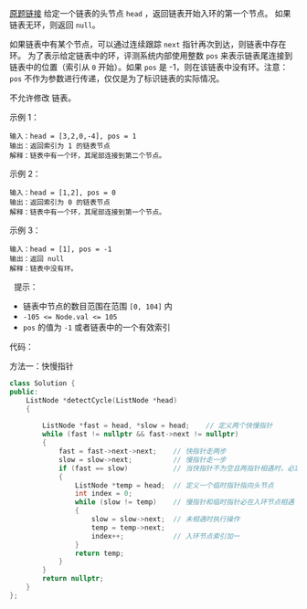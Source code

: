 [原题链接](https://leetcode.cn/problems/linked-list-cycle-ii/) 给定一个链表的头节点  `head` ，返回链表开始入环的第一个节点。 如果链表无环，则返回 `null`。

如果链表中有某个节点，可以通过连续跟踪 `next` 指针再次到达，则链表中存在环。 为了表示给定链表中的环，评测系统内部使用整数 `pos` 来表示链表尾连接到链表中的位置（索引从 `0` 开始）。如果 `pos` 是 -1，则在该链表中没有环。注意：`pos` 不作为参数进行传递，仅仅是为了标识链表的实际情况。

不允许修改 链表。

示例 1：
```
输入：head = [3,2,0,-4], pos = 1
输出：返回索引为 1 的链表节点
解释：链表中有一个环，其尾部连接到第二个节点。
```

示例 2：
```
输入：head = [1,2], pos = 0
输出：返回索引为 0 的链表节点
解释：链表中有一个环，其尾部连接到第一个节点。
```

示例 3：
```
输入：head = [1], pos = -1
输出：返回 null
解释：链表中没有环。
```
 
提示：
- 链表中节点的数目范围在范围 `[0, 104]` 内
- `-105 <= Node.val <= 105`
- `pos` 的值为 `-1` 或者链表中的一个有效索引
 
代码：

方法一：快慢指针
```cpp
class Solution {
public:
    ListNode *detectCycle(ListNode *head)
    {
        
        ListNode *fast = head, *slow = head;    // 定义两个快慢指针
        while (fast != nullptr && fast->next != nullptr)
        {
            fast = fast->next->next;    // 快指针走两步
            slow = slow->next;          // 慢指针走一步
            if (fast == slow)           // 当快指针不为空且两指针相遇时，必定在环中相遇
            {
                ListNode *temp = head;  // 定义一个临时指针指向头节点
                int index = 0;
                while (slow != temp)    // 慢指针和临时指针必在入环节点相遇
                {
                    slow = slow->next;  // 未相遇时执行操作
                    temp = temp->next;
                    index++;            // 入环节点索引加一
                }
                return temp;
            }
        }
        return nullptr;
    }
};
```
